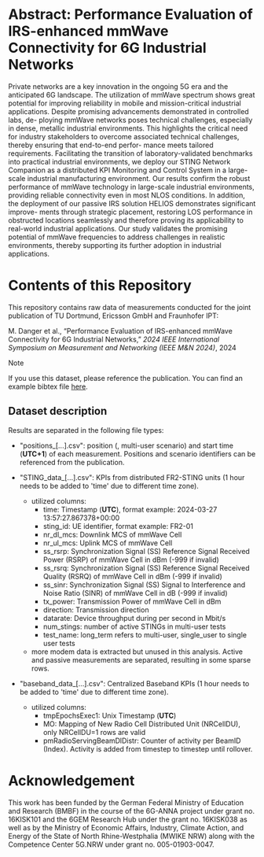 # Abstract: Performance Evaluation of IRS-enhanced mmWave Connectivity for 6G Industrial Networks
Private networks are a key innovation in the ongoing 5G era and the anticipated 6G landscape. The utilization of mmWave spectrum shows great potential for improving reliability in mobile and mission-critical industrial applications. Despite promising advancements demonstrated in controlled labs, de- ploying mmWave networks poses technical challenges, especially in dense, metallic industrial environments. This highlights the critical need for industry stakeholders to overcome associated technical challenges, thereby ensuring that end-to-end perfor- mance meets tailored requirements. Facilitating the transition of laboratory-validated benchmarks into practical industrial environments, we deploy our STING Network Companion as a distributed KPI Monitoring and Control System in a large- scale industrial manufacturing environment. Our results confirm the robust performance of mmWave technology in large-scale industrial environments, providing reliable connectivity even in most NLOS conditions. In addition, the deployment of our passive IRS solution HELIOS demonstrates significant improve- ments through strategic placement, restoring LOS performance in obstructed locations seamlessly and therefore proving its applicability to real-world industrial applications. Our study validates the promising potential of mmWave frequencies to address challenges in realistic environments, thereby supporting its further adoption in industrial applications.

# Contents of this Repository
This repository contains raw data of measurements conducted for the joint publication of TU Dortmund, Ericsson GmbH and Fraunhofer IPT: 

M. Danger et al., “Performance Evaluation of IRS-enhanced mmWave Connectivity for 6G Industrial Networks,” *2024 IEEE International Symposium on Measurement and Networking (IEEE M&N 2024)*, 2024

> [!NOTE]  
> If you use this dataset, please reference the publication. You can find an example bibtex file [here](TUDo_Industrial_mmWave.bib).

## Dataset description
Results are separated in the following file types:

- "positions_[...].csv": position (, multi-user scenario) and start time (**UTC+1**) of each measurement. Positions and scenario identifiers can be referenced from the publication. 
- "STING_data_[...].csv": KPIs from distributed FR2-STING units (1 hour needs to be added to 'time' due to different time zone).
  - utilized columns: 
    - time: Timestamp (**UTC**), format example: 2024-03-27 13:57:27.867378+00:00
    - sting_id: UE identifier, format example: FR2-01
    - nr_dl_mcs: Downlink MCS of mmWave Cell
    - nr_ul_mcs: Uplink MCS of mmWave Cell
    - ss_rsrp: Synchronization Signal (SS) Reference Signal Received Power (RSRP) of mmWave Cell in dBm (-999 if invalid)
    - ss_rsrq: Synchronization Signal (SS) Reference Signal Received Quality (RSRQ) of mmWave Cell in dBm (-999 if invalid)
    - ss_sinr: Synchronization Signal (SS) Signal to Interference and Noise Ratio (SINR) of mmWave Cell in dB (-999 if invalid)
    - tx_power: Transmission Power of mmWave Cell in dBm
    - direction: Transmission direction
    - datarate: Device throughput during per second in Mbit/s
    - num_stings: number of active STINGs in multi-user tests
    - test_name: long_term refers to multi-user, single_user to single user tests 
  - more modem data is extracted but unused in this analysis. Active and passive measurements are separated, resulting in some sparse rows. 

- "baseband_data_[...].csv": Centralized Baseband KPIs (1 hour needs to be added to 'time' due to different time zone).
  - utilized columns: 
    - tmpEpochsExec1: Unix Timestamp (**UTC**) 
    - MO: Mapping of New Radio Cell Distributed Unit (NRCellDU), only NRCellDU=1 rows are valid
    - pmRadioServingBeamDlDistr: Counter of activity per BeamID (Index). Activity is added from timestep to timestep until rollover.
      
# Acknowledgement
This work has been funded by the German Federal Ministry of Education and Research (BMBF) in the course of the 6G-ANNA project under grant no. 16KISK101 and the 6GEM Research Hub under the grant no. 16KISK038 as well as by the Ministry of Economic Affairs, Industry, Climate Action, and Energy of the State of North Rhine-Westphalia (MWIKE NRW) along with the Competence Center 5G.NRW under grant no. 005-01903-0047.
